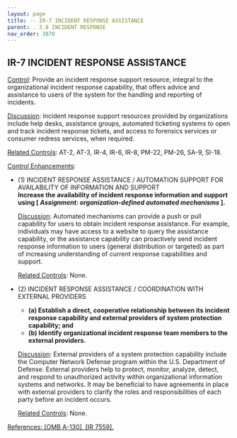 ```yaml
---
layout: page
title: -- IR-7 INCIDENT RESPONSE ASSISTANCE 
parent: . 3.8 INCIDENT RESPONSE
nav_order: 3870 
---
```


## IR-7 INCIDENT RESPONSE ASSISTANCE

<ins>Control</ins>: Provide an incident response support resource, integral to the organizational incident response capability, that offers advice and assistance to users of the system for the handling and reporting of incidents.

<ins>Discussion</ins>: Incident response support resources provided by organizations include help desks, assistance groups, automated ticketing systems to open and track incident response tickets, and access to forensics services or consumer redress services, when required.

<ins>Related Controls</ins>: AT-2, AT-3, IR-4, IR-6, IR-8, PM-22, PM-26, SA-9, SI-18.

<ins>Control Enhancements</ins>:

* (1) INCIDENT RESPONSE ASSISTANCE / AUTOMATION SUPPORT FOR AVAILABILITY OF INFORMATION AND SUPPORT<br>
**Increase the availability of incident response information and support using [ _Assignment: organization-defined automated mechanisms_ ].**

    <ins>Discussion</ins>: Automated mechanisms can provide a push or pull capability for users to obtain incident response assistance. For example, individuals may have access to a website to query the assistance capability, or the assistance capability can proactively send incident response information to users (general distribution or targeted) as part of increasing understanding of current response capabilities and support.

    <ins>Related Controls</ins>: None.

* (2) INCIDENT RESPONSE ASSISTANCE / COORDINATION WITH EXTERNAL PROVIDERS<br>
    * **(a) Establish a direct, cooperative relationship between its incident response capability and external providers of system protection capability; and**
    * **(b) Identify organizational incident response team members to the external providers.**

    <ins>Discussion</ins>: External providers of a system protection capability include the Computer Network Defense program within the U.S. Department of Defense. External providers help to protect, monitor, analyze, detect, and respond to unauthorized activity within organizational information systems and networks. It may be beneficial to have agreements in place with external providers to clarify the roles and responsibilities of each party before an incident occurs.

    <ins>Related Controls</ins>: None.

<ins>References: [OMB A-130], [IR 7559].

